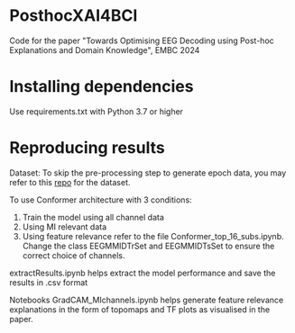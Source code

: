 # PosthocXAI4BCI
Code for the paper "Towards Optimising EEG Decoding using Post-hoc Explanations and Domain Knowledge", EMBC 2024

# Installing dependencies
Use requirements.txt with Python 3.7 or higher

# Reproducing results
Dataset: To skip the pre-processing step to generate epoch data, you may refer to this [repo](https://github.com/xiangzhang1015/Deep-Learning-for-BCI) for the dataset.

To use Conformer architecture with 3 conditions:
1. Train the model using all channel data
2. Using MI relevant data
3. Using feature relevance
refer to the file Conformer_top_16_subs.ipynb. Change the class EEGMMIDTrSet and EEGMMIDTsSet to ensure the correct choice of channels.

extractResults.ipynb helps extract the model performance and save the results in .csv format

Notebooks GradCAM_MIchannels.ipynb helps generate feature relevance explanations in the form of topomaps and TF plots as visualised in the paper.
